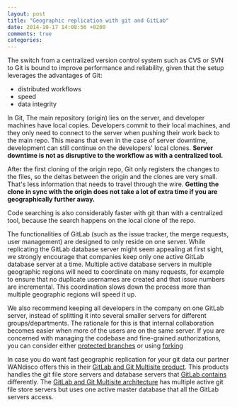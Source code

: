 ```yaml
---
layout: post
title: "Geographic replication with git and GitLab"
date: 2014-10-17 14:08:56 +0200
comments: true
categories: 
---
```


The switch from a centralized version control system such as CVS or SVN to Git is bound to improve performance and reliability, given that the setup leverages the advantages of Git:

 - distributed workflows
 - speed
 - data integrity

In Git, The main repository (origin) lies on the server, and developer machines have local copies.
Developers commit to their local machines, and they only need to connect to the server when pushing their work back to the main repo.
This means that even in the case of server downtime, development can still continue on the developers' local clones.
**Server downtime is not as disruptive to the workflow as with a centralized tool.**

After the first cloning of the origin repo, Git only registers the changes to the files, so the deltas between the origin and the clones are very small.
That's less information that needs to travel through the wire.
**Getting the clone in sync with the origin does not take a lot of extra time if you are geographically further away.**

Code searching is also considerably faster with git than with a centralized tool, because the search happens on the local clone of the repo.

The functionalities of GitLab (such as the issue tracker, the merge requests, user management) are designed to only reside on one server.
While replicating the GitLab database server might seem appealing at first sight, we strongly encourage that companies keep only one active GitLab database server at a time.
Multiple active database servers in multiple geographic regions will need to coordinate on many requests, for example to ensure that no duplicate usernames are created and that issue numbers are incremental.
This coordination slows down the process more than multiple geographic regions will speed it up.

We also recommend keeping all developers in the company on one GitLab server, instead of splitting it into several smaller servers for different groups/departments.
The rationale for this is that internal collaboration becomes easier when more of the users are on the same server.
If you are concerned with managing the codebase and fine-grained authorizations, you can consider either [protected branches](http://doc.gitlab.com/ce/permissions/permissions.html) or using [forking](http://blogs.atlassian.com/2013/05/git-branching-and-forking-in-the-enterprise-why-fork/)

In case you do want fast geographic replication for your git data our partner WANdisco offers this in their [GitLab and Git Multisite product](http://blogs.wandisco.com/2014/10/20/gitlab-git-multisite-architecture/).
This products handles the git file store servers and database servers that [GitLab contains](http://doc.gitlab.com/ce/development/architecture.html) differently.
The [GitLab and Git Multisite architecture](http://blogs.wandisco.com/2014/10/20/gitlab-git-multisite-architecture/) has multiple active git file store servers but uses one active master database that all the GitLab servers access.
